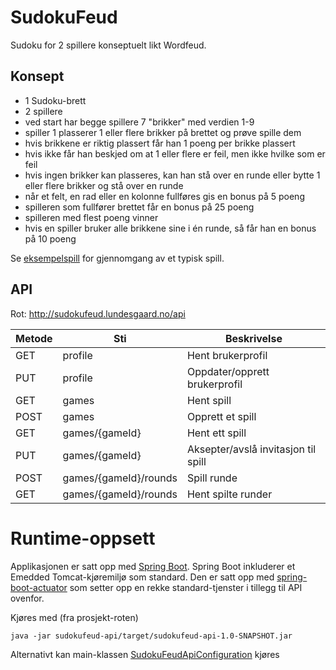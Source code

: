 # SudokuFeud

Sudoku for 2 spillere konseptuelt likt Wordfeud.

## Konsept

* 1 Sudoku-brett
* 2 spillere
* ved start har begge spillere 7 "brikker" med verdien 1-9
* spiller 1 plasserer 1 eller flere brikker på brettet og prøve spille dem
* hvis brikkene er riktig plassert får han 1 poeng per brikke plassert
* hvis ikke får han beskjed om at 1 eller flere er feil, men ikke hvilke som er feil
* hvis ingen brikker kan plasseres, kan han stå over en runde eller bytte 1 eller flere
  brikker og stå over en runde
* når et felt, en rad eller en kolonne fullføres gis en bonus på 5 poeng
* spilleren som fullfører brettet får en bonus på 25 poeng
* spilleren med flest poeng vinner
* hvis en spiller bruker alle brikkene sine i én runde, så får han en bonus på 10 poeng

Se [eksempelspill](sample.md) for gjennomgang av et typisk spill.

## API

Rot: http://sudokufeud.lundesgaard.no/api

| Metode | Sti                   | Beskrivelse                         |
| ------ | --------------------- | ----------------------------------- |
| GET    | profile               | Hent brukerprofil                   |
| PUT    | profile               | Oppdater/opprett brukerprofil       |
| GET    | games                 | Hent spill                          |
| POST   | games                 | Opprett et spill                    |
| GET    | games/{gameId}        | Hent ett spill                      |
| PUT    | games/{gameId}        | Aksepter/avslå invitasjon til spill |
| POST   | games/{gameId}/rounds | Spill runde                         |
| GET    | games/{gameId}/rounds | Hent spilte runder                  |

# Runtime-oppsett

Applikasjonen er satt opp med [Spring Boot](http://projects.spring.io/spring-boot/). Spring Boot inkluderer et Emedded Tomcat-kjøremiljø 
som standard. Den er satt opp med [spring-boot-actuator](/spring-projects/spring-boot/tree/master/spring-boot-actuator) 
som setter opp en rekke standard-tjenster i tillegg til API ovenfor.

Kjøres med (fra prosjekt-roten)

    java -jar sudokufeud-api/target/sudokufeud-api-1.0-SNAPSHOT.jar
    
Alternativt kan main-klassen [SudokuFeudApiConfiguration](sudokufeud-api/src/main/java/no/lundesgaard/sudokufeud/api/SudokuFeudApiConfiguration.java) kjøres
